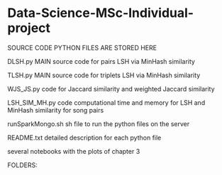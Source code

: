 # Data-Science-MSc-Individual-project
SOURCE CODE PYTHON FILES ARE STORED HERE

DLSH.py    MAIN source code for pairs LSH via MinHash similarity   

TLSH.py    MAIN source code for triplets LSH via MinHash similarity   

WJS_JS.py  code for Jaccard similarity and weighted Jaccard similarity  

LSH_SIM_MH.py   code computational time and memory for LSH and MinHash similarity for song pairs  

runSparkMongo.sh  sh file to run the python files on the server  

README.txt detailed description for each python file  

several notebooks with the plots of chapter 3

FOLDERS:

